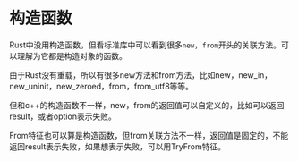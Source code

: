 # 构造函数

Rust中没用构造函数，但看标准库中可以看到很多`new`，`from`开头的关联方法。可以理解为它都是构造对象的函数。

由于Rust没有重载，所以有很多new方法和from方法，比如new，new_in，new_uninit，new_zeroed，from，from_utf8等等。

但和c++的构造函数不一样，new，from的返回值可以自定义的，比如可以返回result，或者option表示失败。



From特征也可以算是构造函数，但from关联方法不一样，返回值是固定的，不能返回result表示失败，如果想表示失败，可以用TryFrom特征。
